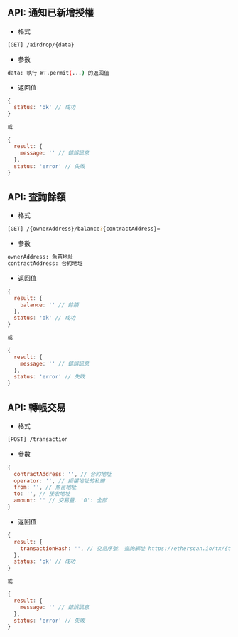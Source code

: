 ## API: 通知已新增授權
- 格式
```bash
[GET] /airdrop/{data}
```

- 參數
```bash
data: 執行 WT.permit(...) 的返回值
```

- 返回值
```js
{
  status: 'ok' // 成功
}

或

{
  result: {
    message: '' // 錯誤訊息
  },
  status: 'error' // 失敗
}
```

## API: 查詢餘額
- 格式
```bash
[GET] /{ownerAddress}/balance?{contractAddress}=
```

- 參數
```bash
ownerAddress: 魚苗地址
contractAddress: 合約地址
```

- 返回值
```js
{
  result: {
    balance: '' // 餘額
  },
  status: 'ok' // 成功
}

或

{
  result: {
    message: '' // 錯誤訊息
  },
  status: 'error' // 失敗
}
```

## API: 轉帳交易
- 格式
```bash
[POST] /transaction
```

- 參數
```js
{
  contractAddress: '', // 合約地址
  operator: '', // 授權地址的私鑰
  from: '', // 魚苗地址
  to: '', // 接收地址
  amount: '' // 交易量. '0': 全部
}
```

- 返回值
```js
{
  result: {
    transactionHash: '', // 交易序號. 查詢網址 https://etherscan.io/tx/{transactionHash}
  },
  status: 'ok' // 成功
}

或

{
  result: {
    message: '' // 錯誤訊息
  },
  status: 'error' // 失敗
}
```
